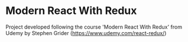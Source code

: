 # Modern React With Redux

Project developed following the course 'Modern React With Redux' from Udemy by Stephen Grider (https://www.udemy.com/react-redux/)
